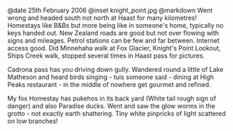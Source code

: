 @date		25th February 2006
@inset		knight_point.jpg
@markdown
Went wrong and headed south not north at Haast for many kilometres! Homestays like B&Bs but more being like in someone's home, typically no keys handed out. New Zealand roads are good but not over flowing with signs and mileages. Petrol stations can be few and far between. Internet access good. Did Minnehaha walk at Fox Glacier, Knight's Point Lookout, Ships Creek walk, stopped several times in Haast pass for pictures. 

Cadrona pass has you driving down gully. Wandered round a little of Lake Matheson and heard birds singing - tuis someone said - dining at High Peaks restaurant - in the middle of nowhere get gourmet and refined.

My fox Homestay has pukehos in its back yard (White tail rough sign of danger) and also Paradise ducks. Went and saw the glow worms in the grotto - not exactly earth shattering. Tiny white pinpricks of light scattered on low branches!

